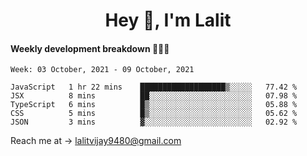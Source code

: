 <h1 align="center">Hey 👋, I'm Lalit</h1>

#### Weekly development breakdown 👨🏻‍💻
<!--START_SECTION:waka-->
```text
Week: 03 October, 2021 - 09 October, 2021

JavaScript   1 hr 22 mins    ███████████████████▒░░░░░   77.42 % 
JSX          8 mins          ██░░░░░░░░░░░░░░░░░░░░░░░   07.98 % 
TypeScript   6 mins          █▒░░░░░░░░░░░░░░░░░░░░░░░   05.88 % 
CSS          5 mins          █▒░░░░░░░░░░░░░░░░░░░░░░░   05.62 % 
JSON         3 mins          ▓░░░░░░░░░░░░░░░░░░░░░░░░   02.92 % 
```
<!--END_SECTION:waka-->

Reach me at → lalitvijay9480@gmail.com
